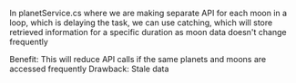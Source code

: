 In planetService.cs where we are making separate API for each moon in a loop, which is delaying the task, we can use catching, which will store retrieved information for a specific duration as moon data doesn't change frequently

Benefit: This will reduce API calls if the same planets and moons are accessed frequently
Drawback: Stale data
